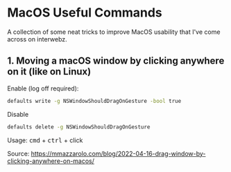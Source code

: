 # MacOS Useful Commands
A collection of some neat tricks to improve MacOS usability that I've come across on interwebz.

## 1. Moving a macOS window by clicking anywhere on it (like on Linux)

Enable (log off required): 
```bash
defaults write -g NSWindowShouldDragOnGesture -bool true   
```

Disable
```bash
defaults delete -g NSWindowShouldDragOnGesture  
```

Usage: <kbd>cmd</kbd> + <kbd>ctrl</kbd> + click

Source: https://mmazzarolo.com/blog/2022-04-16-drag-window-by-clicking-anywhere-on-macos/
